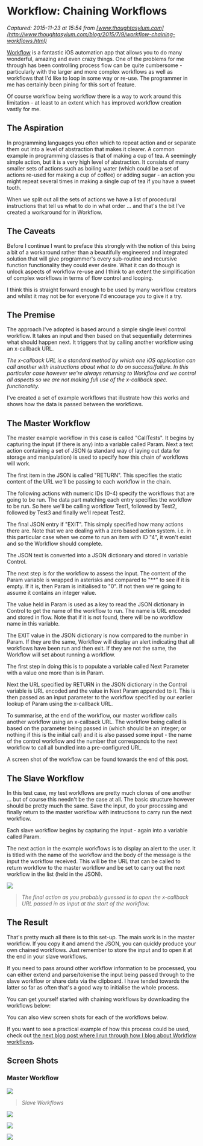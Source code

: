 # Workflow: Chaining Workflows

_Captured: 2015-11-23 at 15:54 from [www.thoughtasylum.com](http://www.thoughtasylum.com/blog/2015/7/9/workflow-chaining-workflows.html)_

[Workflow](https://itunes.apple.com/gb/app/workflow-powerful-automation/id915249334?mt=8&at=11lR3m) is a fantastic iOS automation app that allows you to do many wonderful, amazing and even crazy things. One of the problems for me through has been controlling process flow can be quite cumbersome - particularly with the larger and more complex workflows as well as workflows that I'd like to loop in some way or re-use. The programmer in me has certainly been pining for this sort of feature.

Of course workflow being workflow there is a way to work around this limitation - at least to an extent which has improved workflow creation vastly for me.

## The Aspiration

In programming languages you often which to repeat action and or separate them out into a level of abstraction that makes it clearer. A common example in programming classes is that of making a cup of tea. A seemingly simple action, but it is a very high level of abstraction. It consists of many smaller sets of actions such as boiling water (which could be a set of actions re-used for making a cup of coffee) or adding sugar - an action you might repeat several times in making a single cup of tea if you have a sweet tooth.

When we split out all the sets of actions we have a list of procedural instructions that tell us what to do in what order ... and that's the bit I've created a workaround for in Workflow.

## The Caveats

Before I continue I want to preface this strongly with the notion of this being a bit of a workaround rather than a beautifully engineered and integrated solution that will give programmer's every sub-routine and recursive function functionality they could ever desire. What it can do though is unlock aspects of workflow re-use and I think to an extent the simplification of complex workflows in terms of flow control and looping.

I think this is straight forward enough to be used by many workflow creators and whilst it may not be for everyone I'd encourage you to give it a try.

## The Premise

The approach I've adopted is based around a simple single level control workflow. It takes an input and then based on that sequentially determines what should happen next. It triggers that by calling another workflow using an x-callback URL.

_The x-callback URL is a standard method by which one iOS application can call another with instructions about what to do on success/failure. In this particular case however we're always returning to Workflow and we control all aspects so we are not making full use of the x-callback spec. functionality._

I've created a set of example workflows that illustrate how this works and shows how the data is passed between the workflows.

## The Master Workflow

The master example workflow in this case is called "CallTests". It begins by capturing the input (if there is any) into a variable called Param. Next a text action containing a set of JSON (a standard way of laying out data for storage and manipulation) is used to specify how this chain of workflows will work.

The first item in the JSON is called "RETURN". This specifies the static content of the URL we'll be passing to each workflow in the chain.

The following actions with numeric IDs (0-4) specify the workflows that are going to be run. The data part matching each entry specifies the workflow to be run. So here we'll be calling workflow Test1, followed by Test2, followed by Test3 and finally we'll repeat Test2.

The final JSON entry if "EXIT". This simply specified how many actions there are. Note that we are dealing with a zero based action system. i.e. in this particular case when we come to run an item with ID "4", it won't exist and so the Workflow should complete.

The JSON text is converted into a JSON dictionary and stored in variable Control.

The next step is for the workflow to assess the input. The content of the Param variable is wrapped in asterisks and compared to "**" to see if it is empty. If it is, then Param is initialised to "0". If not then we're going to assume it contains an integer value.

The value held in Param is used as a key to read the JSON dictionary in Control to get the name of the workflow to run. The name is URL encoded and stored in flow. Note that if it is not found, there will be no workflow name in this variable.

The EXIT value in the JSON dictionary is now compared to the number in Param. If they are the same, Workflow will display an alert indicating that all workflows have been run and then exit. If they are not the same, the Workflow will set about running a workflow.

The first step in doing this is to populate a variable called Next Parameter with a value one more than is in Param.

Next the URL specified by RETURN in the JSON dictionary in the Control variable is URL encoded and the value in Next Param appended to it. This is then passed as an input parameter to the workflow specified by our earlier lookup of Param using the x-callback URL.

To summarise, at the end of the workflow, our master workflow calls another workflow using an x-callback URL. The workflow being called is based on the parameter being passed in (which should be an integer; or nothing if this is the initial call) and it is also passed some input - the name of the control workflow and the number that corresponds to the next workflow to call all bundled into a pre-configured URL.

A screen shot of the workflow can be found towards the end of this post.

## The Slave Workflow

In this test case, my test workflows are pretty much clones of one another ... but of course this needn't be the case at all. The basic structure however should be pretty much the same. Save the input, do your processing and finally return to the master workflow with instructions to carry run the next workflow.

Each slave workflow begins by capturing the input - again into a variable called Param.

The next action in the example workflows is to display an alert to the user. It is titled with the name of the workflow and the body of the message is the input the workflow received. This will be the URL that can be called to return workflow to the master workflow and be set to carry out the next workflow in the list (held in the JSON).

![](http://www.thoughtasylum.com/storage/thumbnails/6397137-26374015-thumbnail.jpg?__SQUARESPACE_CACHEVERSION=1436305424614)

> _The final action as you probably guessed is to open the x-callback URL passed in as input at the start of the workflow._

## The Result

That's pretty much all there is to this set-up. The main work is in the master workflow. If you copy it and amend the JSON, you can quickly produce your own chained workflows. Just remember to store the input and to open it at the end in your slave workflows.

If you need to pass around other workflow information to be processed, you can either extend and parse/tokenise the input being passed through to the slave workflow or share data via the clipboard. I have tended towards the latter so far as often that's a good way to initialise the whole process.

You can get yourself started with chaining workflows by downloading the workflows below:

You can also view screen shots for each of the workflows below.

If you want to see a practical example of how this process could be used, check out [the next blog post where I run through how I blog about Workflow workflows](http://www.thoughtasylum.com/blog/2015/7/9/workflow-blogging-about-workflows.html).

## Screen Shots

### Master Workflow

![](http://www.thoughtasylum.com/storage/thumbnails/6397137-26336331-thumbnail.jpg?__SQUARESPACE_CACHEVERSION=1436305209434)

> _Slave Workflows_

![](http://www.thoughtasylum.com/storage/thumbnails/6397137-26336329-thumbnail.jpg?__SQUARESPACE_CACHEVERSION=1436305243372)

![](http://www.thoughtasylum.com/storage/thumbnails/6397137-26336327-thumbnail.jpg?__SQUARESPACE_CACHEVERSION=1436305270246)

![](http://www.thoughtasylum.com/storage/thumbnails/6397137-26374032-thumbnail.jpg?__SQUARESPACE_CACHEVERSION=1436305353898)
